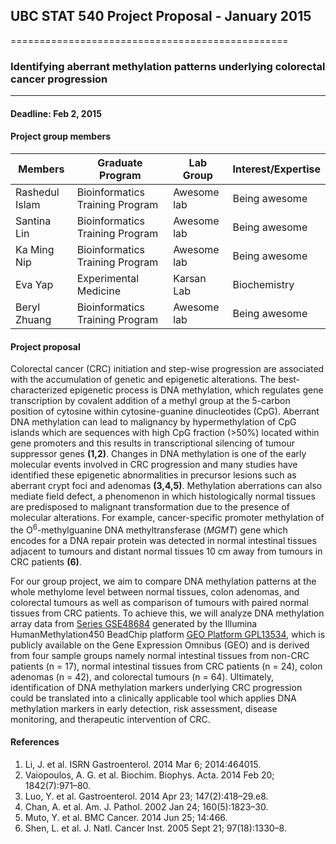 ## UBC STAT 540 Project Proposal - January 2015
================================================
### Identifying aberrant methylation patterns underlying colorectal cancer progression
----------------
#### Deadline: Feb 2, 2015

#### Project group members

Members	| Graduate Program |	Lab Group | Interest/Expertise |
------------- | -------------|------------- |------------- |
Rashedul Islam	|Bioinformatics Training Program| Awesome lab | Being awesome |
Santina Lin  |Bioinformatics Training Program| Awesome lab | Being awesome |
Ka Ming Nip	|Bioinformatics Training Program| Awesome lab | Being awesome |
Eva Yap	|Experimental Medicine|	Karsan Lab | Biochemistry |
Beryl Zhuang	|Bioinformatics Training Program| Awesome lab | Being awesome |

#### Project proposal
Colorectal cancer (CRC) initiation and step-wise progression are associated with the accumulation of genetic and epigenetic alterations. The best-characterized epigenetic process is DNA methylation, which regulates gene transcription by covalent addition of a methyl group at the 5-carbon position of cytosine within cytosine-guanine dinucleotides (CpG). Aberrant DNA methylation can lead to malignancy by hypermethylation of CpG islands which are sequences with high CpG fraction (>50%) located within gene promoters and this results in transcriptional silencing of tumour suppressor genes **(1,2)**. Changes in DNA methylation is one of the early molecular events involved in CRC progression and many studies have identified these epigenetic abnormalities in precursor lesions such as aberrant crypt foci and adenomas **(3,4,5)**. Methylation aberrations can also mediate field defect, a phenomenon in which histologically normal tissues are predisposed to malignant transformation due to the presence of molecular alterations. For example, cancer-specific promoter methylation of the O<sup>6</sup>-methylguanine DNA methyltransferase (*MGMT*) gene which encodes for a DNA repair protein was detected in normal intestinal tissues adjacent to tumours and distant normal tissues 10 cm away from tumours in CRC patients **(6)**. 

For our group project, we aim to compare DNA methylation patterns at the whole methylome level between normal tissues, colon adenomas, and colorectal tumours as well as comparison of tumours with paired normal tissues from CRC patients. To achieve this, we will analyze DNA methylation array data from [Series GSE48684](http://www.ncbi.nlm.nih.gov/geo/query/acc.cgi?acc=GSE48684) generated by the Illumina HumanMethylation450 BeadChip platform [GEO Platform GPL13534](http://www.ncbi.nlm.nih.gov/geo/query/acc.cgi?acc=GPL13534 "Platform GPL13534"), which is publicly available on the Gene Expression Omnibus (GEO) and is derived from four sample groups namely normal intestinal tissues from non-CRC patients (n = 17), normal intestinal tissues from CRC patients (n = 24), colon adenomas (n = 42), and colorectal tumours (n = 64). Ultimately, identification of DNA methylation markers underlying CRC progression could be translated into a clinically applicable tool which applies DNA methylation markers in early detection, risk assessment, disease monitoring, and therapeutic intervention of CRC.

#### References
1. Li, J. et al. ISRN Gastroenterol. 2014 Mar 6; 2014:464015.
2. Vaiopoulos, A. G. et al. Biochim. Biophys. Acta. 2014 Feb 20; 1842(7):971–80.
3. Luo, Y. et al. Gastroenterol. 2014 Apr 23; 147(2):418–29.e8.
4. Chan, A. et al. Am. J. Pathol. 2002 Jan 24; 160(5):1823–30.
5. Muto, Y. et al. BMC Cancer. 2014 Jun 25; 14:466.
6. Shen, L. et al. J. Natl. Cancer Inst. 2005 Sept 21; 97(18):1330–8.
